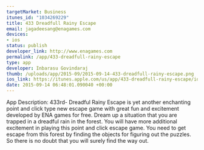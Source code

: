 ```yaml
--- 
targetMarket: Business
itunes_id: "1034269229"
title: 433 Dreadfull Rainy Escape
email: jagadeesang@enagames.com
devices: 
- ios
status: publish
developer_link: http://www.enagames.com
permalink: /app/433-dreadfull-rainy-escape
type: app
developer: Inbarasu Govindaraj
thumb: /uploads/app/2015-09/2015-09-14-433-dreadfull-rainy-escape.png
ios_link: https://itunes.apple.com/us/app/433-dreadfull-rainy-escape/id1034269229?mt=8
date: 2015-09-14 06:48:01.090040 +00:00
---
```


App Description:
     433rd- Dreadful Rainy Escape is yet another enchanting point and click type new escape game with great fun and excitement developed by ENA games for free. Dream up a situation that you are trapped in a dreadful rain in the forest. You will have more additional excitement in playing this point and click escape game. You need to get escape from this forest by finding the objects for figuring out the puzzles. So there is no doubt that you will surely find the way out. 
